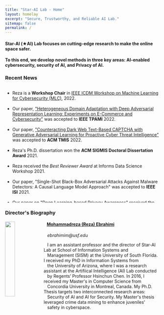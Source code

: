 ```yaml
---
title: "Star-AI Lab - Home"
layout: homelay
excerpt: "Secure, Trustworthy, and Reliable AI Lab."
sitemap: false
permalink: /
---
```


#### Star-AI (&#9733;AI) Lab focuses on cutting-edge research to make the online space safer.

#### To this end, we develop novel methods in three key areas: AI-enabled cybersecurity, security of AI, and Privacy of AI.

### Recent News

<div markdown="0" class="wrapper" style="border-bottom: 1px solid $black <!--$grey-color-->; border:4px; height:380px; overflow:auto;">
	<ul class="awards" style="margin-bottom: -5px">
		<li>Reza is a <b>Workshop Chair</b> in <a href="https://ml4cyber.github.io/22"> IEEE ICDM Workshop on Machine Learning for Cybersecurity (MLC)</a>, 2022.</li>
		<br>
		<li>Our paper, <a href="https://ieeexplore.ieee.org/document/9744510"> "Heterogeneous Domain Adaptation with Deep Adversarial Representation Learning: Experiments on E-Commerce and Cybersecurity"</a> was accepted to <b>IEEE TPAMI</b> 2022.</li>
		<br>
		<li>Our paper, <a href="https://dl.acm.org/doi/full/10.1145/3505226"> "Counteracting Dark Web Text-Based CAPTCHA with Generative Adversarial Learning for Proactive Cyber Threat Intelligence"</a> was accepted to <b>ACM TMIS</b> 2022.</li>
		<br>
		<li>Reza's Ph.D. dissertation won the <b>ACM SIGMIS Doctoral Dissertation Award</b> 2021. </li>
		<br>
		<li>Reza received the <i>Best Reviewer Award</i> at Informs Data Science Workshop 2021.</li>
		<br>
		<li>Our paper, "Single-Shot Black-Box Adversarial Attacks Against Malware Detectors: A Causal Language Model Approach" was accepted to <b>IEEE ISI</b> 2021.</li>
		<br>
		<li>Our paper on <a href="https://arxiv.org/abs/2111.09415"> "Deep Learning-based Privacy Awareness" </a> received the <i> Best Paper Award</i> in <b>IEEE ISI</b> 2021.</li>
		<br>
		<li>Reza serves as <b>Program Committee (PC) Member</b> in IEEE S&P Workshop on Deep Learning and Security (DLS) 2022.</li>
		<br>
		<li>Reza serves as <b>Program Committee (PC) Member</b> in the Infroms Data Science Workshop 2021.</li>
		<br>
		<li>Our paper, on <a href="https://ieeexplore.ieee.org/document/9474314"> "Binary Black-Box Attacks Against Static Malware Detectors with Reinforcement Learning in Discrete Action Spaces"</a> was accepted at <b>IEEE S&P</b> Workshop on Deep Learning and Security (DLS) 2021.</li>
		<br>
		<li>Our paper, <a href="https://arxiv.org/abs/2012.07994"> "Binary Black-box Evasion Attacks Against Deep Learning-based Static Malware Detectors with Adversarial Byte-Level Language Model"</a> was accepted to the <b>AAAI</b> Conference on Artificial Intelligence, Workshop on Robust, Secure, and Efficient Machine Learning (RSEML), 2021.</li>
		<br>
		<li>Our Paper on <a href="publications/ADREL_Ebrahimi_et_al.pdf"> "Cross-Lingual Cybersecurity Analytics in the International Dark Web with Adversarial Deep Representation Learning"</a> was accepted for publication in <span style="font-style: italic"> <b>MIS Quarterly</b>.</span> </li>
		<br>
		<li>Our Paper on Adversarial Cross-Lingual Knowledge Transfer in Hacker Forums was accepted at <b>IEEE S&P</b> Workshop on Deep Learning and Security (DLS).</li>
		<br>
	</ul>
</div>

### Director's Biography
<div class="col-sm-12 clearfix">
  <a href="https://mohammadrezaebrahimi.github.io"> <img src="{{ site.url }}{{ site.baseurl }}/images/teampic/rebrahimi.jpg" class="img-responsive" width="25%" style="float: left" /></a>
  <h4>&nbsp;&nbsp; <a href="https://mohammadrezaebrahimi.github.io"> Mohammadreza (Reza) Ebrahimi </a></h4>
  <i>&nbsp;&nbsp; ebrahimim@usf.edu</i>
  <p>&nbsp;&nbsp; I am an assistant professor and the director of Star-AI Lab at School of Information Systems and <br>&nbsp;&nbsp; Management (SISM) at the University of South Florida. I received my PhD in Information Systems from <br>&nbsp;&nbsp; the University of Arizona, where I was a research assistant at the Artifiical Intelligence (AI) Lab conducted <br>&nbsp;&nbsp; by Regents’ Professor Hsinchun Chen. In 2016, I received my Master's in Computer Science from <br>&nbsp;&nbsp; Concordia University in Montreal, Canada. My Ph.D. Thesis targets two interconnected research areas: <br>&nbsp;&nbsp; Security of AI and AI for Security. My Master's thesis leveraged crime data mining to enhance juveniles' <br>&nbsp;&nbsp; safety in cyberspace.</p>
  
</div>





